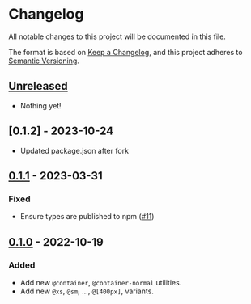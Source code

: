 # Changelog

All notable changes to this project will be documented in this file.

The format is based on [Keep a Changelog](https://keepachangelog.com/en/1.0.0/),
and this project adheres to [Semantic Versioning](https://semver.org/spec/v2.0.0.html).

## [Unreleased]

- Nothing yet!

## [0.1.2] - 2023-10-24

- Updated package.json after fork

## [0.1.1] - 2023-03-31

### Fixed

- Ensure types are published to npm ([#11](https://github.com/tailwindlabs/tailwindcss-container-queries/pull/11))

## [0.1.0] - 2022-10-19

### Added

- Add new `@container`, `@container-normal` utilities.
- Add new `@xs`, `@sm`, ..., `@[400px]`, variants.

[unreleased]: https://github.com/tailwindlabs/tailwindcss-container-queries/compare/v0.1.1...HEAD
[0.1.1]: https://github.com/tailwindlabs/tailwindcss-container-queries/compare/v0.1.0...v0.1.1
[0.1.0]: https://github.com/tailwindlabs/tailwindcss-container-queries/releases/tag/v0.1.0
